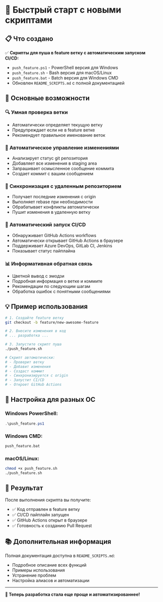 # 🚀 Быстрый старт с новыми скриптами

## 📋 Что создано

✅ **Скрипты для пуша в feature ветку с автоматическим запуском CI/CD:**

- `push_feature.ps1` - PowerShell версия для Windows
- `push_feature.sh` - Bash версия для macOS/Linux  
- `push_feature.bat` - Batch версия для Windows CMD
- Обновлен `README_SCRIPTS.md` с полной документацией

## 🎯 Основные возможности

### 🔍 **Умная проверка ветки**
- Автоматически определяет текущую ветку
- Предупреждает если не в feature ветке
- Рекомендует правильное именование веток

### 📝 **Автоматическое управление изменениями**
- Анализирует статус git репозитория
- Добавляет все изменения в staging area
- Запрашивает осмысленное сообщение коммита
- Создает коммит с вашим сообщением

### 🔄 **Синхронизация с удаленным репозиторием**
- Получает последние изменения с origin
- Выполняет rebase при необходимости
- Обрабатывает конфликты автоматически
- Пушит изменения в удаленную ветку

### 🚀 **Автоматический запуск CI/CD**
- Обнаруживает GitHub Actions workflows
- Автоматически открывает GitHub Actions в браузере
- Поддерживает Azure DevOps, GitLab CI, Jenkins
- Показывает статус пайплайна

### 📊 **Информативная обратная связь**
- Цветной вывод с эмодзи
- Подробная информация о ветке и коммите
- Рекомендации по следующим шагам
- Обработка ошибок с понятными сообщениями

## 💡 Пример использования

```bash
# 1. Создайте feature ветку
git checkout -b feature/new-awesome-feature

# 2. Внесите изменения в код
# ... разработка ...

# 3. Запустите скрипт пуша
./push_feature.sh

# Скрипт автоматически:
# - Проверит ветку
# - Добавит изменения
# - Создаст коммит
# - Синхронизируется с origin
# - Запустит CI/CD
# - Откроет GitHub Actions
```

## 🔧 Настройка для разных ОС

### Windows PowerShell:
```powershell
.\push_feature.ps1
```

### Windows CMD:
```cmd
push_feature.bat
```

### macOS/Linux:
```bash
chmod +x push_feature.sh
./push_feature.sh
```

## 🎉 Результат

После выполнения скрипта вы получите:
- ✅ Код отправлен в feature ветку
- ✅ CI/CD пайплайн запущен
- ✅ GitHub Actions открыт в браузере
- ✅ Готовность к созданию Pull Request

## 📚 Дополнительная информация

Полная документация доступна в `README_SCRIPTS.md`:
- Подробное описание всех функций
- Примеры использования
- Устранение проблем
- Настройка алиасов и автоматизации

---

**🎯 Теперь разработка стала еще проще и автоматизированнее!**
